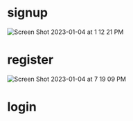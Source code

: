 # signup
![Screen Shot 2023-01-04 at 1 12 21 PM](https://user-images.githubusercontent.com/72527380/210621693-e601fe4d-8969-4eb9-9ed6-6a2e3c6bf2d9.png)
# register
![Screen Shot 2023-01-04 at 7 19 09 PM](https://user-images.githubusercontent.com/72527380/210674235-9ad6503b-d636-424c-b83b-6b8953c6e578.png)
# login
